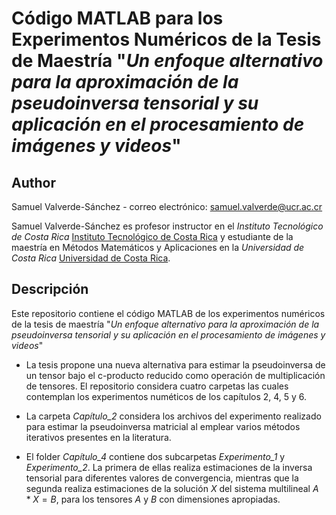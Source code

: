 # Código MATLAB para los Experimentos Numéricos de la Tesis de Maestría "*Un enfoque alternativo para la aproximación de la pseudoinversa tensorial y su aplicación en el procesamiento de imágenes y videos*" 

## Author  
Samuel Valverde-Sánchez - correo electrónico: [samuel.valverde@ucr.ac.cr](mailto:samuel.valverde@ucr.ac.cr)

Samuel Valverde-Sánchez es profesor instructor en el *Instituto Tecnológico de Costa Rica* [Instituto Tecnológico de Costa Rica](https://www.tec.ac.cr/) y estudiante de la maestría en Métodos Matemáticos y Aplicaciones en la *Universidad de Costa Rica* [Universidad de Costa Rica](https://www.ucr.ac.cr/).

## Descripción
Este repositorio contiene el código MATLAB de los experimentos numéricos de la tesis de maestría "*Un enfoque alternativo para la aproximación de la pseudoinversa tensorial y su aplicación en el procesamiento de imágenes y videos*"

- La tesis propone una nueva alternativa para estimar la pseudoinversa de un tensor bajo el c-producto reducido como operación de multiplicación de tensores. El repositorio considera cuatro carpetas las cuales contemplan los experimentos numéticos de los capítulos 2, 4, 5 y 6.

- La carpeta *Capítulo_2* considera los archivos del experimento realizado para estimar la pseudoinversa matricial al emplear varios métodos iterativos presentes en la literatura.

- El folder *Capítulo_4* contiene dos subcarpetas *Experimento_1* y *Experimento_2*. La primera de ellas realiza estimaciones de la inversa tensorial para diferentes valores de convergencia, mientras que la segunda realiza estimaciones de la solución $X$ del sistema multilineal $A*X = B$, para los tensores $A$ y $B$ con dimensiones apropiadas.



